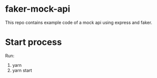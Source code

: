 # faker-mock-api

This repo contains example code of a mock api using express and faker.

# Start process

Run: 
1. yarn
2. yarn start
